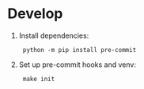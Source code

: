 # Develop

1.
    Install dependencies:

        python -m pip install pre-commit

2. Set up pre-commit hooks and venv:

        make init
